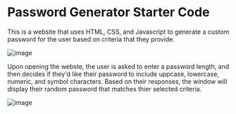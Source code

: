 # Password Generator Starter Code
This is a website that uses HTML, CSS, and Javascript to generate a custom password for the user based on criteria that they provide.

![image](https://user-images.githubusercontent.com/79875711/113513461-873f3480-952f-11eb-9ced-bc5663a25f30.png)

Upon opening the webste, the user is asked to enter a password length, and then decides if they'd like their password to include uppcase, lowercase, numeric, and symbol characters. Based on their responses, the window will display their random password that matches thier selected criteria. 

![image](https://user-images.githubusercontent.com/79875711/113513480-9b833180-952f-11eb-971b-63bb264b9a20.png)
